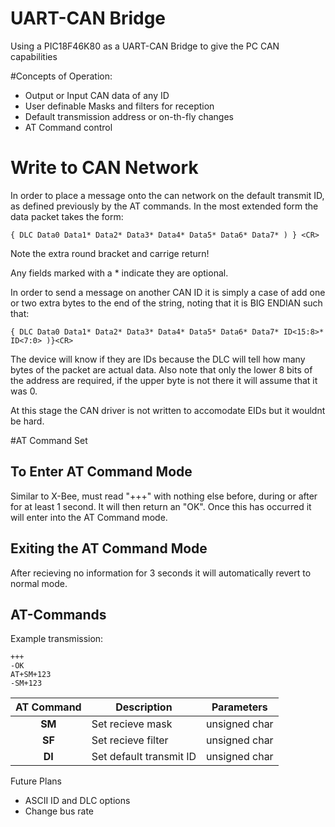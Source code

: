 # UART-CAN Bridge
Using a PIC18F46K80 as a UART-CAN Bridge to give the PC CAN capabilities

#Concepts of Operation:
- Output or Input CAN data of any ID
- User definable Masks and filters for reception
- Default transmission address or on-th-fly changes
- AT Command control

# Write to CAN Network
In order to place a message onto the can network on the default transmit ID, as defined previously by the AT commands. In the most extended form the data packet takes the form:

```
{ DLC Data0 Data1* Data2* Data3* Data4* Data5* Data6* Data7* ) } <CR>
```

Note the extra round bracket and carrige return!

Any fields marked with a * indicate they are optional.

In order to send a message on another CAN ID it is simply a case of add one or two extra bytes to the end of the string, noting that it is BIG ENDIAN such that:

```
{ DLC Data0 Data1* Data2* Data3* Data4* Data5* Data6* Data7* ID<15:8>* ID<7:0> )}<CR>
```

The device will know if they are IDs because the DLC will tell how many bytes of the packet are actual data. Also note that only the lower 8 bits of the address are required, if the upper byte is not there it will assume that it was 0.

At this stage the CAN driver is not written to accomodate EIDs but it wouldnt be hard.

#AT Command Set

## To Enter AT Command Mode
Similar to X-Bee, must read "+++" with nothing else before, during or after for at least 1 second. It will then return an "OK". Once this has occurred it will enter into the AT Command mode.

## Exiting the AT Command Mode
After recieving no information for 3 seconds it will automatically revert to normal mode.

## AT-Commands

Example transmission:

```
+++
-OK
AT+SM+123
-SM+123
```


| AT Command        | Description           | Parameters  |
| :-------------: |-------------| :-----:|
| **SM** | Set recieve mask | unsigned char |
| **SF** | Set recieve filter | unsigned char |
| **DI** | Set default transmit ID | unsigned char |

Future Plans
 - ASCII ID and DLC options
 - Change bus rate
